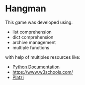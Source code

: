 # Hangman

This game was developed using:
- list comprehension
- dict comprehension
- archive management
- multiple functions

with help of multiples resources like: 
- [Python Documentation](https://docs.python.org/3.6/)
- https://www.w3schools.com/
- [Platzi](https://platzi.com/clases/python-intermedio/)
